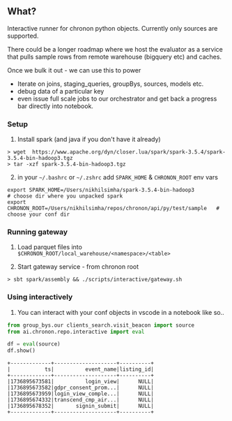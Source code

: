 ## What?

Interactive runner for chronon python objects.
Currently only sources are supported.

There could be a longer roadmap where we host the evaluator as a service that pulls sample rows from remote warehouse (bigquery etc) and caches.  

Once we bulk it out - we can use this to power 
- Iterate on joins, staging_queries, groupBys, sources, models etc.
- debug data of a particular key
- even issue full scale jobs to our orchestrator and get back a progress bar directly into notebook.

### Setup


1. Install spark (and java if you don't have it already)
```
> wget  https://www.apache.org/dyn/closer.lua/spark/spark-3.5.4/spark-3.5.4-bin-hadoop3.tgz
> tar -xzf spark-3.5.4-bin-hadoop3.tgz
``` 

2. in your `~/.bashrc` or `~/.zshrc` add `SPARK_HOME` & `CHRONON_ROOT` env vars
```
export SPARK_HOME=/Users/nikhilsimha/spark-3.5.4-bin-hadoop3                      # choose dir where you unpacked spark
export CHRONON_ROOT=/Users/nikhilsimha/repos/chronon/api/py/test/sample   # choose your conf dir 
```

### Running gateway

1.  Load parquet files into `$CHRONON_ROOT/local_warehouse/<namespace>/<table>`


2. Start gateway service - from chronon root
```
> sbt spark/assembly && ./scripts/interactive/gateway.sh
```

### Using interactively

1. You can interact with your conf objects in vscode in a notebook like so..

```py
from group_bys.our clients_search.visit_beacon import source
from ai.chronon.repo.interactive import eval

df = eval(source)
df.show()
```

```
+-------------+--------------------+----------+
|           ts|          event_name|listing_id|
+-------------+--------------------+----------+
|1736895673581|          login_view|      NULL|
|1736895673582|gdpr_consent_prom...|      NULL|
|1736895673959|login_view_comple...|      NULL|
|1736895674332|transcend_cmp_air...|      NULL|
|1736895678352|       signin_submit|      NULL|
+-------------+--------------------+----------+
```